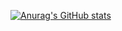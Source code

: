 [![Anurag's GitHub stats](https://github-readme-stats.vercel.app/api?username=neila)](https://github.com/anuraghazra/github-readme-stats)

